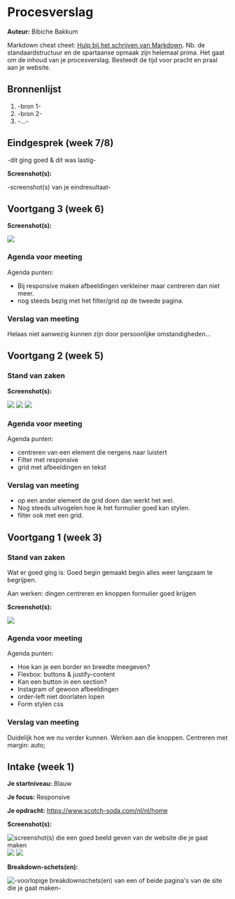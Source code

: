 # Procesverslag
**Auteur:** Bibiche Bakkum

Markdown cheat cheet: [Hulp bij het schrijven van Markdown](https://github.com/adam-p/markdown-here/wiki/Markdown-Cheatsheet). Nb. de standaardstructuur en de spartaanse opmaak zijn helemaal prima. Het gaat om de inhoud van je procesverslag. Besteedt de tijd voor pracht en praal aan je website.



## Bronnenlijst
1. -bron 1-
2. -bron 2-
3. -...-



## Eindgesprek (week 7/8)

-dit ging goed & dit was lastig-

**Screenshot(s):**

-screenshot(s) van je eindresultaat-



## Voortgang 3 (week 6)


**Screenshot(s):**

![](images/screenweek3.png)

### Agenda voor meeting

Agenda punten:
- Bij responsive maken afbeeldingen verkleiner maar centreren dan niet meer.
- nog steeds bezig met het filter/grid op de tweede pagina.

### Verslag van meeting
Helaas niet aanwezig kunnen zijn door persoonlijke omstandigheden...

## Voortgang 2 (week 5)

### Stand van zaken

**Screenshot(s):**

![](images/screenweek2.1.png)
![](images/screenweek2.2.png)
![](images/screenweek2.3.png)

### Agenda voor meeting

Agenda punten:
- centreren van een element die nergens naar luistert
- Filter met responsive
- grid met afbeeldingen en tekst

### Verslag van meeting
- op een ander element de grid doen dan werkt het wel.
- Nog steeds uitvogelen hoe ik het formulier goed kan stylen.
- filter ook met een grid.


## Voortgang 1 (week 3)

### Stand van zaken

Wat er goed ging is: Goed begin gemaakt begin alles weer langzaam te begrijpen.

Aan werken: dingen centreren en knoppen formulier goed krijgen

**Screenshot(s):**

![](images/screenweek1.png)

### Agenda voor meeting

Agenda punten:
- Hoe kan je een border en breedte meegeven?
- Flexbox: buttons & justify-content
- Kan een button in een section?
- Instagram of gewoon afbeeldingen
- order-left niet doorlaten lopen
- Form stylen css

### Verslag van meeting

Duidelijk hoe we nu verder kunnen. Werken aan die knoppen. 
Centreren met margin: auto;



## Intake (week 1)

**Je startniveau:** Blauw

**Je focus:** Responsive

**Je opdracht:** https://www.scotch-soda.com/nl/nl/home

**Screenshot(s):**

![screenshot(s) die een goed beeld geven van de website die je gaat maken](images/screenshot1.jpg)
![](images/screenshot2.jpg)
![](images/screenshot3.jpg)

**Breakdown-schets(en):**

![-voorlopige breakdownschets(en) van een of beide pagina's van de site die je gaat maken-](images/breakdownschets.jpg)
